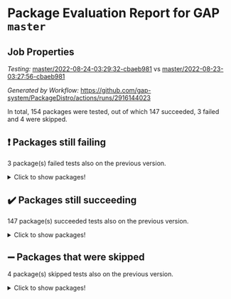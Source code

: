 # Package Evaluation Report for GAP `master`

## Job Properties

*Testing:* [master/2022-08-24-03:29:32-cbaeb981](https://github.com/gap-system/PackageDistro/blob/data/reports/master/2022-08-24-03:29:32-cbaeb981) vs [master/2022-08-23-03:27:56-cbaeb981](https://github.com/gap-system/PackageDistro/blob/data/reports/master/2022-08-23-03:27:56-cbaeb981)

*Generated by Workflow:* https://github.com/gap-system/PackageDistro/actions/runs/2916144023

In total, 154 packages were tested, out of which 147 succeeded, 3 failed and 4 were skipped.

## :exclamation: Packages still failing

3 package(s) failed tests also on the previous version.
<details><summary>Click to show packages!</summary>

- francy 1.2.4 [(failure)](https://github.com/gap-system/PackageDistro/runs/7986788414?check_suite_focus=true)
- packagemanager 1.3 [(failure)](https://github.com/gap-system/PackageDistro/runs/7986791597?check_suite_focus=true)
- recog 1.3.2 [(failure)](https://github.com/gap-system/PackageDistro/runs/7986792256?check_suite_focus=true)
</details>

## :heavy_check_mark: Packages still succeeding

147 package(s) succeeded tests also on the previous version.
<details><summary>Click to show packages!</summary>

- 4ti2interface 2022.08-03 [(success)](https://github.com/gap-system/PackageDistro/runs/7986786087?check_suite_focus=true)
- ace 5.5 [(success)](https://github.com/gap-system/PackageDistro/runs/7986786138?check_suite_focus=true)
- aclib 1.3.2 [(success)](https://github.com/gap-system/PackageDistro/runs/7986786175?check_suite_focus=true)
- agt 0.2 [(success)](https://github.com/gap-system/PackageDistro/runs/7986786214?check_suite_focus=true)
- alnuth 3.2.1 [(success)](https://github.com/gap-system/PackageDistro/runs/7986786257?check_suite_focus=true)
- anupq 3.2.6 [(success)](https://github.com/gap-system/PackageDistro/runs/7986786297?check_suite_focus=true)
- atlasrep 2.1.4 [(success)](https://github.com/gap-system/PackageDistro/runs/7986786336?check_suite_focus=true)
- autodoc 2022.07.10 [(success)](https://github.com/gap-system/PackageDistro/runs/7986786388?check_suite_focus=true)
- automata 1.15 [(success)](https://github.com/gap-system/PackageDistro/runs/7986786430?check_suite_focus=true)
- automgrp 1.3.2 [(success)](https://github.com/gap-system/PackageDistro/runs/7986786489?check_suite_focus=true)
- autpgrp 1.11 [(success)](https://github.com/gap-system/PackageDistro/runs/7986786530?check_suite_focus=true)
- cap 2022.08-05 [(success)](https://github.com/gap-system/PackageDistro/runs/7986786593?check_suite_focus=true)
- caratinterface 2.3.4 [(success)](https://github.com/gap-system/PackageDistro/runs/7986786650?check_suite_focus=true)
- cddinterface 2022.08.11 [(success)](https://github.com/gap-system/PackageDistro/runs/7986786690?check_suite_focus=true)
- circle 1.6.5 [(success)](https://github.com/gap-system/PackageDistro/runs/7986786784?check_suite_focus=true)
- classicpres 1.22 [(success)](https://github.com/gap-system/PackageDistro/runs/7986786839?check_suite_focus=true)
- cohomolo 1.6.10 [(success)](https://github.com/gap-system/PackageDistro/runs/7986786877?check_suite_focus=true)
- congruence 1.2.4 [(success)](https://github.com/gap-system/PackageDistro/runs/7986786935?check_suite_focus=true)
- corelg 1.56 [(success)](https://github.com/gap-system/PackageDistro/runs/7986786991?check_suite_focus=true)
- crime 1.6 [(success)](https://github.com/gap-system/PackageDistro/runs/7986787039?check_suite_focus=true)
- crisp 1.4.5 [(success)](https://github.com/gap-system/PackageDistro/runs/7986787080?check_suite_focus=true)
- crypting 0.10 [(success)](https://github.com/gap-system/PackageDistro/runs/7986787122?check_suite_focus=true)
- cryst 4.1.25 [(success)](https://github.com/gap-system/PackageDistro/runs/7986787176?check_suite_focus=true)
- crystcat 1.1.10 [(success)](https://github.com/gap-system/PackageDistro/runs/7986787228?check_suite_focus=true)
- ctbllib 1.3.4 [(success)](https://github.com/gap-system/PackageDistro/runs/7986787280?check_suite_focus=true)
- cubefree 1.19 [(success)](https://github.com/gap-system/PackageDistro/runs/7986787320?check_suite_focus=true)
- curlinterface 2.2.3 [(success)](https://github.com/gap-system/PackageDistro/runs/7986787369?check_suite_focus=true)
- cvec 2.7.6 [(success)](https://github.com/gap-system/PackageDistro/runs/7986787410?check_suite_focus=true)
- datastructures 0.2.7 [(success)](https://github.com/gap-system/PackageDistro/runs/7986787452?check_suite_focus=true)
- deepthought 1.0.5 [(success)](https://github.com/gap-system/PackageDistro/runs/7986787511?check_suite_focus=true)
- design 1.7 [(success)](https://github.com/gap-system/PackageDistro/runs/7986787556?check_suite_focus=true)
- difsets 2.3.1 [(success)](https://github.com/gap-system/PackageDistro/runs/7986787610?check_suite_focus=true)
- digraphs 1.5.3 [(success)](https://github.com/gap-system/PackageDistro/runs/7986787660?check_suite_focus=true)
- edim 1.3.5 [(success)](https://github.com/gap-system/PackageDistro/runs/7986787699?check_suite_focus=true)
- example 4.3.2 [(success)](https://github.com/gap-system/PackageDistro/runs/7986787741?check_suite_focus=true)
- examplesforhomalg 2022.08-02 [(success)](https://github.com/gap-system/PackageDistro/runs/7986787790?check_suite_focus=true)
- factint 1.6.3 [(success)](https://github.com/gap-system/PackageDistro/runs/7986787829?check_suite_focus=true)
- ferret 1.0.8 [(success)](https://github.com/gap-system/PackageDistro/runs/7986787875?check_suite_focus=true)
- fga 1.4.0 [(success)](https://github.com/gap-system/PackageDistro/runs/7986787922?check_suite_focus=true)
- fining 1.5 [(success)](https://github.com/gap-system/PackageDistro/runs/7986787986?check_suite_focus=true)
- float 1.0.3 [(success)](https://github.com/gap-system/PackageDistro/runs/7986788032?check_suite_focus=true)
- format 1.4.3 [(success)](https://github.com/gap-system/PackageDistro/runs/7986788069?check_suite_focus=true)
- forms 1.2.8 [(success)](https://github.com/gap-system/PackageDistro/runs/7986788129?check_suite_focus=true)
- fplsa 1.2.5 [(success)](https://github.com/gap-system/PackageDistro/runs/7986788194?check_suite_focus=true)
- fr 2.4.10 [(success)](https://github.com/gap-system/PackageDistro/runs/7986788345?check_suite_focus=true)
- fwtree 1.3 [(success)](https://github.com/gap-system/PackageDistro/runs/7986788510?check_suite_focus=true)
- gapdoc 1.6.6 [(success)](https://github.com/gap-system/PackageDistro/runs/7986788605?check_suite_focus=true)
- gauss 2022.08-04 [(success)](https://github.com/gap-system/PackageDistro/runs/7986788683?check_suite_focus=true)
- gaussforhomalg 2022.08-02 [(success)](https://github.com/gap-system/PackageDistro/runs/7986788790?check_suite_focus=true)
- gbnp 1.0.5 [(success)](https://github.com/gap-system/PackageDistro/runs/7986788848?check_suite_focus=true)
- generalizedmorphismsforcap 2022.05-01 [(success)](https://github.com/gap-system/PackageDistro/runs/7986788902?check_suite_focus=true)
- genss 1.6.7 [(success)](https://github.com/gap-system/PackageDistro/runs/7986788958?check_suite_focus=true)
- gradedmodules 2022.08-02 [(success)](https://github.com/gap-system/PackageDistro/runs/7986789016?check_suite_focus=true)
- gradedringforhomalg 2022.08-02 [(success)](https://github.com/gap-system/PackageDistro/runs/7986789060?check_suite_focus=true)
- grape 4.8.5 [(success)](https://github.com/gap-system/PackageDistro/runs/7986789106?check_suite_focus=true)
- groupoids 1.71 [(success)](https://github.com/gap-system/PackageDistro/runs/7986789159?check_suite_focus=true)
- grpconst 2.6.2 [(success)](https://github.com/gap-system/PackageDistro/runs/7986789215?check_suite_focus=true)
- guarana 0.96.3 [(success)](https://github.com/gap-system/PackageDistro/runs/7986789260?check_suite_focus=true)
- guava 3.16 [(success)](https://github.com/gap-system/PackageDistro/runs/7986789320?check_suite_focus=true)
- hap 1.47 [(success)](https://github.com/gap-system/PackageDistro/runs/7986789369?check_suite_focus=true)
- hapcryst 0.1.15 [(success)](https://github.com/gap-system/PackageDistro/runs/7986789423?check_suite_focus=true)
- hecke 1.5.3 [(success)](https://github.com/gap-system/PackageDistro/runs/7986789466?check_suite_focus=true)
- help 3.5 [(success)](https://github.com/gap-system/PackageDistro/runs/7986789520?check_suite_focus=true)
- homalg 2022.08-03 [(success)](https://github.com/gap-system/PackageDistro/runs/7986789576?check_suite_focus=true)
- homalgtocas 2022.08-02 [(success)](https://github.com/gap-system/PackageDistro/runs/7986789619?check_suite_focus=true)
- idrel 2.44 [(success)](https://github.com/gap-system/PackageDistro/runs/7986789680?check_suite_focus=true)
- images 1.3.1 [(success)](https://github.com/gap-system/PackageDistro/runs/7986789722?check_suite_focus=true)
- intpic 0.3.0 [(success)](https://github.com/gap-system/PackageDistro/runs/7986789767?check_suite_focus=true)
- io 4.7.2 [(success)](https://github.com/gap-system/PackageDistro/runs/7986789804?check_suite_focus=true)
- io_forhomalg 2022.08-03 [(success)](https://github.com/gap-system/PackageDistro/runs/7986789853?check_suite_focus=true)
- irredsol 1.4.3 [(success)](https://github.com/gap-system/PackageDistro/runs/7986789907?check_suite_focus=true)
- json 2.1.0 [(success)](https://github.com/gap-system/PackageDistro/runs/7986789951?check_suite_focus=true)
- jupyterkernel 1.4.1 [(success)](https://github.com/gap-system/PackageDistro/runs/7986790023?check_suite_focus=true)
- jupyterviz 1.5.6 [(success)](https://github.com/gap-system/PackageDistro/runs/7986790072?check_suite_focus=true)
- kan 1.34 [(success)](https://github.com/gap-system/PackageDistro/runs/7986790126?check_suite_focus=true)
- kbmag 1.5.9 [(success)](https://github.com/gap-system/PackageDistro/runs/7986790182?check_suite_focus=true)
- laguna 3.9.5 [(success)](https://github.com/gap-system/PackageDistro/runs/7986790223?check_suite_focus=true)
- liealgdb 2.2.1 [(success)](https://github.com/gap-system/PackageDistro/runs/7986790279?check_suite_focus=true)
- liepring 2.7 [(success)](https://github.com/gap-system/PackageDistro/runs/7986790328?check_suite_focus=true)
- liering 2.4.2 [(success)](https://github.com/gap-system/PackageDistro/runs/7986790394?check_suite_focus=true)
- linearalgebraforcap 2022.08-03 [(success)](https://github.com/gap-system/PackageDistro/runs/7986790451?check_suite_focus=true)
- localizeringforhomalg 2022.08-02 [(success)](https://github.com/gap-system/PackageDistro/runs/7986790517?check_suite_focus=true)
- loops 3.4.2 [(success)](https://github.com/gap-system/PackageDistro/runs/7986790568?check_suite_focus=true)
- lpres 1.0.3 [(success)](https://github.com/gap-system/PackageDistro/runs/7986790611?check_suite_focus=true)
- majoranaalgebras 1.4 [(success)](https://github.com/gap-system/PackageDistro/runs/7986790652?check_suite_focus=true)
- mapclass 1.4.5 [(success)](https://github.com/gap-system/PackageDistro/runs/7986790695?check_suite_focus=true)
- matgrp 0.70 [(success)](https://github.com/gap-system/PackageDistro/runs/7986790744?check_suite_focus=true)
- matricesforhomalg 2022.08-02 [(success)](https://github.com/gap-system/PackageDistro/runs/7986790812?check_suite_focus=true)
- modisom 2.5.3 [(success)](https://github.com/gap-system/PackageDistro/runs/7986790881?check_suite_focus=true)
- modulepresentationsforcap 2022.08-02 [(success)](https://github.com/gap-system/PackageDistro/runs/7986790937?check_suite_focus=true)
- modules 2022.08-03 [(success)](https://github.com/gap-system/PackageDistro/runs/7986791007?check_suite_focus=true)
- monoidalcategories 2022.08-03 [(success)](https://github.com/gap-system/PackageDistro/runs/7986791081?check_suite_focus=true)
- nconvex 2020.11-04 [(success)](https://github.com/gap-system/PackageDistro/runs/7986791143?check_suite_focus=true)
- nilmat 1.4.2 [(success)](https://github.com/gap-system/PackageDistro/runs/7986791209?check_suite_focus=true)
- nock 1.5 [(success)](https://github.com/gap-system/PackageDistro/runs/7986791259?check_suite_focus=true)
- normalizinterface 1.3.4 [(success)](https://github.com/gap-system/PackageDistro/runs/7986791324?check_suite_focus=true)
- nq 2.5.8 [(success)](https://github.com/gap-system/PackageDistro/runs/7986791391?check_suite_focus=true)
- numericalsgps 1.3.1 [(success)](https://github.com/gap-system/PackageDistro/runs/7986791447?check_suite_focus=true)
- openmath 11.5.1 [(success)](https://github.com/gap-system/PackageDistro/runs/7986791502?check_suite_focus=true)
- orb 4.8.5 [(success)](https://github.com/gap-system/PackageDistro/runs/7986791551?check_suite_focus=true)
- patternclass 2.4.2 [(success)](https://github.com/gap-system/PackageDistro/runs/7986791652?check_suite_focus=true)
- permut 2.0.4 [(success)](https://github.com/gap-system/PackageDistro/runs/7986791714?check_suite_focus=true)
- polenta 1.3.10 [(success)](https://github.com/gap-system/PackageDistro/runs/7986791772?check_suite_focus=true)
- polymaking 0.8.6 [(success)](https://github.com/gap-system/PackageDistro/runs/7986791825?check_suite_focus=true)
- primgrp 3.4.2 [(success)](https://github.com/gap-system/PackageDistro/runs/7986791873?check_suite_focus=true)
- profiling 2.5.0 [(success)](https://github.com/gap-system/PackageDistro/runs/7986791946?check_suite_focus=true)
- qpa 1.34 [(success)](https://github.com/gap-system/PackageDistro/runs/7986791990?check_suite_focus=true)
- quagroup 1.8.3 [(success)](https://github.com/gap-system/PackageDistro/runs/7986792036?check_suite_focus=true)
- radiroot 2.9 [(success)](https://github.com/gap-system/PackageDistro/runs/7986792094?check_suite_focus=true)
- rcwa 4.7.0 [(success)](https://github.com/gap-system/PackageDistro/runs/7986792151?check_suite_focus=true)
- rds 1.8 [(success)](https://github.com/gap-system/PackageDistro/runs/7986792209?check_suite_focus=true)
- repndecomp 1.2.1 [(success)](https://github.com/gap-system/PackageDistro/runs/7986792291?check_suite_focus=true)
- repsn 3.1.0 [(success)](https://github.com/gap-system/PackageDistro/runs/7986792333?check_suite_focus=true)
- resclasses 4.7.3 [(success)](https://github.com/gap-system/PackageDistro/runs/7986792378?check_suite_focus=true)
- ringsforhomalg 2022.08-03 [(success)](https://github.com/gap-system/PackageDistro/runs/7986792424?check_suite_focus=true)
- sco 2022.08-02 [(success)](https://github.com/gap-system/PackageDistro/runs/7986792470?check_suite_focus=true)
- scscp 2.3.1 [(success)](https://github.com/gap-system/PackageDistro/runs/7986792516?check_suite_focus=true)
- semigroups 5.0.2 [(success)](https://github.com/gap-system/PackageDistro/runs/7986792562?check_suite_focus=true)
- sglppow 2.2 [(success)](https://github.com/gap-system/PackageDistro/runs/7986792623?check_suite_focus=true)
- sgpviz 0.999.5 [(success)](https://github.com/gap-system/PackageDistro/runs/7986792669?check_suite_focus=true)
- simpcomp 2.1.14 [(success)](https://github.com/gap-system/PackageDistro/runs/7986792708?check_suite_focus=true)
- singular 2020.12.18 [(success)](https://github.com/gap-system/PackageDistro/runs/7986792762?check_suite_focus=true)
- sla 1.5.3 [(success)](https://github.com/gap-system/PackageDistro/runs/7986792824?check_suite_focus=true)
- smallgrp 1.5 [(success)](https://github.com/gap-system/PackageDistro/runs/7986792887?check_suite_focus=true)
- smallsemi 0.6.13 [(success)](https://github.com/gap-system/PackageDistro/runs/7986792930?check_suite_focus=true)
- sonata 2.9.4 [(success)](https://github.com/gap-system/PackageDistro/runs/7986792973?check_suite_focus=true)
- sophus 1.27 [(success)](https://github.com/gap-system/PackageDistro/runs/7986793042?check_suite_focus=true)
- spinsym 1.5.2 [(success)](https://github.com/gap-system/PackageDistro/runs/7986793096?check_suite_focus=true)
- standardff 0.9.4 [(success)](https://github.com/gap-system/PackageDistro/runs/7986793141?check_suite_focus=true)
- symbcompcc 1.3.2 [(success)](https://github.com/gap-system/PackageDistro/runs/7986793173?check_suite_focus=true)
- thelma 1.3 [(success)](https://github.com/gap-system/PackageDistro/runs/7986793214?check_suite_focus=true)
- tomlib 1.2.9 [(success)](https://github.com/gap-system/PackageDistro/runs/7986793260?check_suite_focus=true)
- toolsforhomalg 2022.08-02 [(success)](https://github.com/gap-system/PackageDistro/runs/7986793296?check_suite_focus=true)
- toric 1.9.5 [(success)](https://github.com/gap-system/PackageDistro/runs/7986793333?check_suite_focus=true)
- toricvarieties 2022.07.13 [(success)](https://github.com/gap-system/PackageDistro/runs/7986793378?check_suite_focus=true)
- transgrp 3.6.3 [(success)](https://github.com/gap-system/PackageDistro/runs/7986793412?check_suite_focus=true)
- ugaly 4.0.3 [(success)](https://github.com/gap-system/PackageDistro/runs/7986793455?check_suite_focus=true)
- unipot 1.5 [(success)](https://github.com/gap-system/PackageDistro/runs/7986793495?check_suite_focus=true)
- unitlib 4.1.0 [(success)](https://github.com/gap-system/PackageDistro/runs/7986793545?check_suite_focus=true)
- utils 0.76 [(success)](https://github.com/gap-system/PackageDistro/runs/7986793605?check_suite_focus=true)
- uuid 0.7 [(success)](https://github.com/gap-system/PackageDistro/runs/7986793686?check_suite_focus=true)
- walrus 0.9991 [(success)](https://github.com/gap-system/PackageDistro/runs/7986793767?check_suite_focus=true)
- wedderga 4.10.2 [(success)](https://github.com/gap-system/PackageDistro/runs/7986793836?check_suite_focus=true)
- xmod 2.88 [(success)](https://github.com/gap-system/PackageDistro/runs/7986793932?check_suite_focus=true)
- xmodalg 1.22 [(success)](https://github.com/gap-system/PackageDistro/runs/7986794012?check_suite_focus=true)
- yangbaxter 0.10.1 [(success)](https://github.com/gap-system/PackageDistro/runs/7986794087?check_suite_focus=true)
- zeromqinterface 0.14 [(success)](https://github.com/gap-system/PackageDistro/runs/7986794170?check_suite_focus=true)
</details>

## :heavy_minus_sign: Packages that were skipped

4 package(s) skipped tests also on the previous version.
<details><summary>Click to show packages!</summary>

- browse 1.8.14 [(skipped)](https://github.com/gap-system/PackageDistro/runs/7986688965?check_suite_focus=true)
- itc 1.5.1 [(skipped)](https://github.com/gap-system/PackageDistro/runs/7986688965?check_suite_focus=true)
- polycyclic 2.16 [(skipped)](https://github.com/gap-system/PackageDistro/runs/7986688965?check_suite_focus=true)
- xgap 4.31 [(skipped)](https://github.com/gap-system/PackageDistro/runs/7986688965?check_suite_focus=true)
</details>

